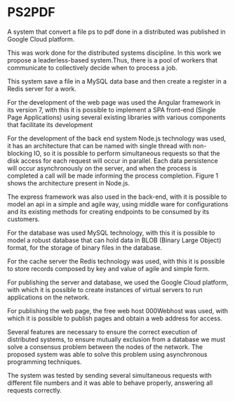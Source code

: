 # PS2PDF

A system that convert a file ps to pdf done in a distributed was published in Google Cloud platform.

This was work done for the distributed systems discipline. In this work we propose a leaderless-based system.Thus, there is a pool of workers that communicate to collectively decide when to process a job.

This system save a file in a MySQL data base and then create a register in a Redis server for a work. 

For the development of the web page was used the Angular framework in
its version 7, with this it is possible to implement a SPA front-end (Single
Page Applications) using several existing libraries with various components
that facilitate its development

For the development of the back end system Node.js technology was used,
it has an architecture that can be named with single thread with non-blocking
IO, so it is possible to perform simultaneous requests so that the disk access
for each request will occur in parallel. Each data persistence will occur
asynchronously on the server, and when the process is completed a call will
be made informing the process completion. Figure 1 shows the architecture
present in Node.js.

The express framework was also used in the back-end, with it is possible
to model an api in a simple and agile way, using middle ware for configurations and its existing methods for creating endpoints to be consumed by its customers.

For the database was used MySQL technology, with this it is possible to
model a robust database that can hold data in BLOB (Binary Large Object)
format, for the storage of binary files in the database.

For the cache server the Redis technology was used, with this it is possible
to store records composed by key and value of agile and simple form.

For publishing the server and database, we used the Google Cloud platform, with which it is possible to create instances of virtual servers to run applications on the network.

For publishing the web page, the free web host 000Webhost was used, with
which it is possible to publish pages and obtain a web address for access.

Several features are necessary to ensure the correct execution of distributed systems, to ensure mutually exclusion from a database we must solve a consensus problem between the nodes of the network. The proposed system was able to solve this problem using asynchronous programming techniques.

The system was tested by sending several simultaneous requests with different file numbers and it was able to behave properly, answering all requests
correctly.
